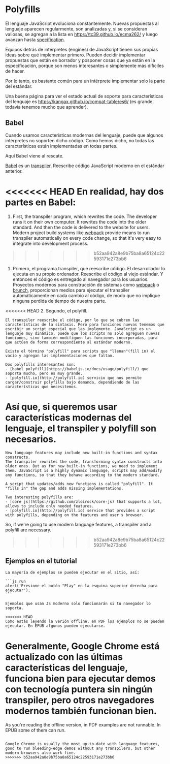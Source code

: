 # Polyfills

El lenguaje JavaScript evoluciona constantemente. Nuevas propuestas al lenguaje aparecen regularmente, son analizadas y, si se consideran valiosas, se agregan a la lista en <https://tc39.github.io/ecma262/> y luego avanzan hasta [specification](http://www.ecma-international.org/publications/standards/Ecma-262.htm).

Equipos detrás de intérpretes (engines) de JavaScript tienen sus propias ideas sobre qué implementar primero. Pueden decidir implementar propuestas que están en borrador y posponer cosas que ya están en la especificación, porque son menos interesantes o simplemente más difíciles de hacer.

Por lo tanto, es bastante común para un intérprete implementar solo la parte del estándar.

Una buena página para ver el estado actual de soporte para características del lenguaje es <https://kangax.github.io/compat-table/es6/> (es grande, todavía tenemos mucho que aprender).

## Babel

Cuando usamos características modernas del lenguaje, puede que algunos intérpretes no soporten dicho código. Como hemos dicho, no todas las características están implementadas en todas partes.

Aquí Babel viene al rescate.

[Babel](https://babeljs.io) es un [transpiler](https://en.wikipedia.org/wiki/Source-to-source_compiler). Reescribe código JavaScript moderno en el estándar anterior.

<<<<<<< HEAD
En realidad, hay dos partes en Babel:
=======
1. First, the transpiler program, which rewrites the code. The developer runs it on their own computer. It rewrites the code into the older standard. And then the code is delivered to the website for users. Modern project build systems like [webpack](http://webpack.github.io/) provide means to run transpiler automatically on every code change, so that it's very easy to integrate into development process.
>>>>>>> b52aa942a8e9b75ba8a65124c22593171e273bb6

1. Primero, el programa transpiler, que reescribe código. El desarrollador lo ejecuta en su propio ordenador. Reescribe el código al viejo estándar. Y entonces el código es entregado al navegador para los usuarios. Proyectos modernos para construcción de sistemas como [webpack](http://webpack.github.io/) o [brunch](http://brunch.io/), proporcionan medios para ejecutar el transpiler automáticamente en cada cambio al código, de modo que no implique ninguna perdida de tiempo de nuestra parte.

<<<<<<< HEAD
2. Segundo, el polyfill.

    El transpiler reescribe el código, por lo que se cubren las características de la sintaxis. Pero para funciones nuevas tenemos que escribir un script especial que las implemente. JavaScript es un lenguaje muy dinámico, puede que los scripts no solo agreguen nuevas funciones, sino también modifiquen las funciones incorporadas, para que actúen de forma correspondiente al estándar moderno.

    Existe el término "polyfill" para scripts que "llenan"(fill in) el vacío y agregan las implementaciones que faltan.

    Dos polyfills interesantes son:
    - [babel polyfill](https://babeljs.io/docs/usage/polyfill/) que soporta mucho, pero es muy grande.
    - [polyfill.io](http://polyfill.io) servicio que nos permite cargar/construir polyfills bajo demanda, dependiendo de las características que necesitemos.

Así que, si queremos usar características modernas del lenguaje, el transpiler y polyfill son necesarios.
=======
    New language features may include new built-in functions and syntax constructs.
    The transpiler rewrites the code, transforming syntax constructs into older ones. But as for new built-in functions, we need to implement them. JavaScript is a highly dynamic language, scripts may add/modify any functions, so that they behave according to the modern standard.

    A script that updates/adds new functions is called "polyfill". It "fills in" the gap and adds missing implementations.

    Two interesting polyfills are:
    - [core js](https://github.com/zloirock/core-js) that supports a lot, allows to include only needed features.
    - [polyfill.io](http://polyfill.io) service that provides a script with polyfills, depending on the features and user's browser.

So, if we're going to use modern language features, a transpiler and a polyfill are necessary.
>>>>>>> b52aa942a8e9b75ba8a65124c22593171e273bb6

## Ejemplos en el tutorial


````online
La mayoría de ejemplos se pueden ejecutar en el sitio, así:

```js run
alert('Presione el botón "Play" en la esquina superior derecha para ejecutar');
```

Ejemplos que usan JS moderno solo funcionarán si tu navegador lo soporta.
````

```offline
<<<<<<< HEAD
Como estás leyendo la verión offline, en PDF los ejemplos no se pueden ejecutar. En EPUB algunos pueden ejecutarse.
```

Generalmente, Google Chrome está actualizado con las últimas características del lenguaje, funciona bien para ejecutar demos con tecnología puntera sin ningún transpiler, pero otros navegadores modernos también funcionan bien.
=======
As you're reading the offline version, in PDF examples are not runnable. In EPUB some of them can run.
```

Google Chrome is usually the most up-to-date with language features, good to run bleeding-edge demos without any transpilers, but other modern browsers also work fine.
>>>>>>> b52aa942a8e9b75ba8a65124c22593171e273bb6
